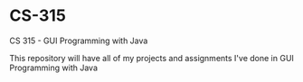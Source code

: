 # CS-315
CS 315 - GUI Programming with Java

This repository will have all of my projects and assignments I've done in GUI Programming with Java

